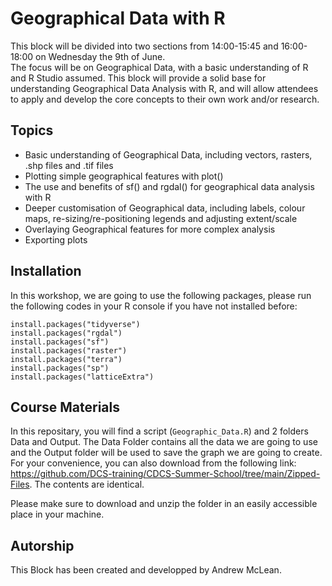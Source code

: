 # Geographical Data with R 

This block will be divided into two sections from 14:00-15:45 and 16:00-18:00 on Wednesday the 9th of June.  
The focus will be on Geographical Data, with a basic understanding of R and R Studio assumed. 
This block will provide a solid base for understanding Geographical Data Analysis with R, and will allow attendees to apply and develop the core concepts to their own work and/or research. 

## Topics
* Basic understanding of Geographical Data, including vectors, rasters, .shp files and .tif files 
* Plotting simple geographical features with plot() 
* The use and benefits of sf() and rgdal() for geographical data analysis with R 
* Deeper customisation of Geographical data, including labels, colour maps, re-sizing/re-positioning legends and adjusting extent/scale 
* Overlaying Geographical features for more complex analysis 
* Exporting plots 


## Installation
In this workshop, we are going to use the following packages, please run the following codes in your R console if you have not installed before:

```
install.packages("tidyverse")
install.packages("rgdal")
install.packages("sf")
install.packages("raster")
install.packages("terra")
install.packages("sp")
install.packages("latticeExtra")
```

## Course Materials
In this repositary, you will find a  script (`Geographic_Data.R`) and 2 folders Data and Output. The Data Folder contains all the data we are going to use and the Output folder will be used to save the graph we are going to create. For your convenience, you can also download from the following link: https://github.com/DCS-training/CDCS-Summer-School/tree/main/Zipped-Files. The contents are identical.

Please make sure to download and unzip the folder in an easily accessible place in your machine.



## Autorship
This Block has been created and developped by Andrew McLean. 

